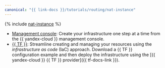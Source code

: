 ```yaml
---
canonical: "{{ link-docs }}/tutorials/routing/nat-instance"
---
```


{% include [nat-instance](../../../_tutorials/routing/nat-instance.md) %}

* [Management console](console.md): Create your infrastructure one step at a time from the {{ yandex-cloud }} management console.
* [{{ TF }}](terraform.md): Streamline creating and managing your resources using the _infrastructure as code_ (IaC) approach. Download a {{ TF }} configuration example and then deploy the infrastructure using the [{{ yandex-cloud }} {{ TF }} provider]({{ tf-docs-link }}).
